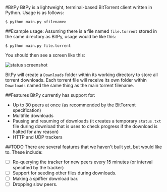#BitPy
BitPy is a lightweight, terminal-based BitTorrent client written in Python. Usage is as follows:

```
$ python main.py <filename>
```

##Example usage:
Assuming there is a file named `file.torrent` stored in the same directory as BitPy, usage would be like this:

```
$ python main.py file.torrent
```

You should then see a screen like this:

![status screenshot](http://i.imgur.com/sMoldft.png)

BitPy will create a `Downloads` folder within its working directory to store all torrent downloads. Each torrent file will receive its own folder within `Downloads` named the same thing as the main torrent filename.

##Features
BitPy currently has support for:
- Up to 30 peers at once (as recommended by the BitTorrent specification)
- Multifile downloads
- Pausing and resuming of downloads (it creates a temporary `status.txt` file during download that is uses to check progress if the download is halted for any reason)
- HTTP and UDP trackers

##TODO
There are several features that we haven't built yet, but would like to. These include:
- [ ] Re-querying the tracker for new peers every 15 minutes (or interval specified by the tracker)
- [ ] Support for seeding other files during downloads.
- [ ] Making a spiffier download bar.
- [ ] Dropping slow peers.

